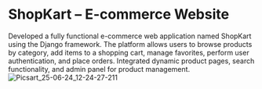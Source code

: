 # ShopKart – E-commerce Website
Developed a fully functional e-commerce web application named ShopKart using the Django framework. The platform allows users to browse products by category, add items to a shopping cart, manage favorites, perform user authentication, and place orders. Integrated dynamic product pages, search functionality, and admin panel for product management.
![Picsart_25-06-24_12-24-27-211](https://github.com/user-attachments/assets/354fa39f-f612-4866-a25b-679c2787770d)
